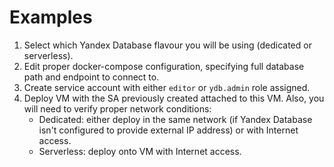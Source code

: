 # Examples


1. Select which Yandex Database flavour you will be using (dedicated or serverless).
2. Edit proper docker-compose configuration, specifying full database path and endpoint to connect to.
3. Create service account with either `editor` or `ydb.admin` role assigned.
4. Deploy VM with the SA previously created attached to this VM.
   Also, you will need to verify proper network conditions:
   * Dedicated: either deploy in the same network
   (if Yandex Database isn't configured to provide external IP address)
   or with Internet access.
   * Serverless: deploy onto VM with Internet access.